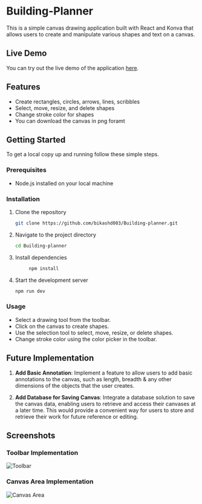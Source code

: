 # Building-Planner

This is a simple canvas drawing application built with React and Konva that allows users to create and manipulate various shapes and text on a canvas.
## Live Demo

You can try out the live demo of the application [here](https://building-planner-web-app.netlify.app/).

## Features

- Create rectangles, circles, arrows, lines, scribbles
- Select, move, resize, and delete shapes
- Change stroke color for shapes
- You can download the canvas in png foramt

## Getting Started

To get a local copy up and running follow these simple steps.

### Prerequisites

- Node.js installed on your local machine

### Installation

1. Clone the repository
   ```bash
   git clone https://github.com/bikashd003/Building-planner.git
2. Navigate to the project directory
   ```bash
   cd Building-planner
3. Install dependencies
   ```bash
        npm install
4. Start the development server
   ```bash
   npm run dev

### Usage
- Select a drawing tool from the toolbar.
- Click on the canvas to create shapes.
- Use the selection tool to select, move, resize, or delete shapes.
- Change stroke color using the color picker in the toolbar.
## Future Implementation

1. **Add Basic Annotation**: Implement a feature to allow users to add basic annotations to the canvas, such as length, breadth & any other dimensions of the objects that the user creates.

2. **Add Database for Saving Canvas**: Integrate a database solution to save the canvas data, enabling users to retrieve and access their canvases at a later time. This would provide a convenient way for users to store and retrieve their work for future reference or editing.

## Screenshots

### Toolbar Implementation

![Toolbar](/public/toolbar.png)

### Canvas Area Implementation

![Canvas Area](/public/canvas.png)
